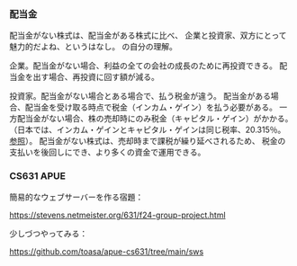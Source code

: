 ### 配当金

配当金がない株式は、配当金がある株式に比べ、
企業と投資家、双方にとって魅力的だよね、というはなし。
の自分の理解。

企業。配当金がない場合、利益の全ての会社の成長のために再投資できる。
配当金を出す場合、再投資に回す額が減る。

投資家。配当金がない場合とある場合で、払う税金が違う。
配当金がある場合、配当金を受け取る時点で税金（インカム・ゲイン）を払う必要がある。
一方配当金がない場合、株の売却時にのみ税金（キャピタル・ゲイン）がかかる。
（日本では、インカム・ゲインとキャピタル・ゲインは同じ税率、20.315％。[参照](https://www.bk.mufg.jp/column/shisan_unyo/b0159.html)）。
配当金がない株式は、売却時まで課税が繰り延べされるため、
税金の支払いを後回しにでき、より多くの資金で運用できる。

### CS631 APUE

簡易的なウェブサーバーを作る宿題：

https://stevens.netmeister.org/631/f24-group-project.html

少しづつやってみる：

https://github.com/toasa/apue-cs631/tree/main/sws